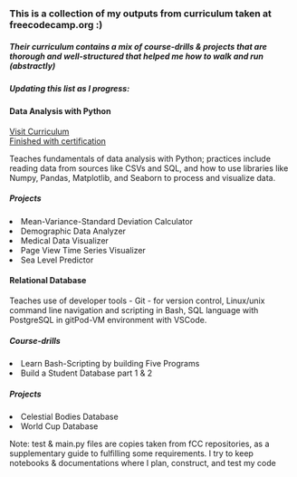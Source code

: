 <h3> This is a collection of my outputs from curriculum taken at freecodecamp.org :) </h3>
<h5> Their curriculum contains a mix of course-drills & projects that are thorough and well-structured that helped me how to walk and run (abstractly) </h5>
<h5> Updating this list as I progress: </h5>

<h4>Data Analysis with Python</h4>
<a href="https://www.freecodecamp.org/learn/data-analysis-with-python" target="_blank">Visit Curriculum</a><br>
<a href="https://www.freecodecamp.org/certification/KmblyT/data-analysis-with-python-v7" target="_blank"> Finished with certification</a>
<p>Teaches fundamentals of data analysis with Python;
  practices include reading data from sources like CSVs and SQL, 
  and how to use libraries like Numpy, Pandas, Matplotlib, and Seaborn to process and visualize data.
</p>

<h5>Projects</h5>
<li>Mean-Variance-Standard Deviation Calculator</li>
<li>Demographic Data Analyzer</li>
<li>Medical Data Visualizer</li>
<li>Page View Time Series Visualizer</li>
<li>Sea Level Predictor</li>

<h4>Relational Database</h4>
<p>
Teaches use of developer tools - Git - for version control, Linux/unix command line navigation and scripting in Bash,
 SQL language with PostgreSQL in gitPod-VM environment with VSCode. 
</p>
<h5>Course-drills</h5>
<li>Learn Bash-Scripting by building Five Programs</li>
<li>Build a Student Database part 1 & 2</li>
<h5>Projects</h5>
<li> Celestial Bodies Database</li>
<li> World Cup Database</li>


<p> 
 Note: test & main.py files are copies taken from fCC repositories, as a supplementary guide to fulfilling some requirements.
 I try to keep notebooks & documentations where I plan, construct, and test my code
</p>
